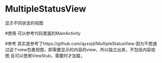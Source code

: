 # MultipleStatusView
显示不同状态的视图

#使用
可以参考代码里面的MainActivity

#参考
其实是参考了https://github.com/qyxxjd/MultipleStatusView
因为不想通过这个view包裹视图，即需要显示的内容的view，所以独立出来，不包括内容视图
且可以使用ViewStub，需要时才加载，
